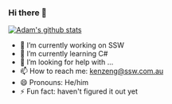 ### Hi there 👋
[![Adam's github stats](https://github-readme-stats.vercel.app/api?username=kenzengssw&theme=dark)](https://github.com/kenzengssw/github-readme-stats)


- 🔭 I’m currently working on SSW
- 🌱 I’m currently learning C#
- 🤔 I’m looking for help with ...
- 📫 How to reach me: kenzeng@ssw.com.au
- 😄 Pronouns: He/him
- ⚡ Fun fact: haven't figured it out yet

